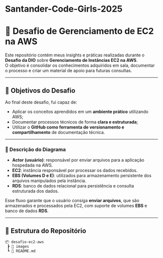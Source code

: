 # Santander-Code-Girls-2025
# 🚀 Desafio de Gerenciamento de EC2 na AWS

Este repositório contém meus insights e práticas realizadas durante o **Desafio da DIO** sobre **Gerenciamento de Instâncias EC2 na AWS**.  
O objetivo é consolidar os conhecimentos adquiridos em sala, documentar o processo e criar um material de apoio para futuras consultas.

---

## 📌 Objetivos do Desafio

Ao final deste desafio, fui capaz de:

- Aplicar os conceitos aprendidos em um **ambiente prático** utilizando AWS;
- Documentar processos técnicos de forma **clara e estruturada**;
- Utilizar o **GitHub como ferramenta de versionamento e compartilhamento** de documentação técnica.

---

### 🔎 Descrição do Diagrama
- **Actor (usuário)**: responsável por enviar arquivos para a aplicação hospedada na AWS.  
- **EC2**: instância responsável por processar os dados recebidos.  
- **EBS (Volumes D e E)**: utilizados para armazenamento persistente dos arquivos manipulados pela instância.  
- **RDS**: banco de dados relacional para persistência e consulta estruturada dos dados.  

Esse fluxo garante que o usuário consiga **enviar arquivos**, que são armazenados e processados pela EC2, com suporte de volumes **EBS** e banco de dados **RDS**.

---

## 📂 Estrutura do Repositório

```bash
📦 desafio-ec2-aws
 ┣ 📂 images
 ┗ 📜 README.md    

